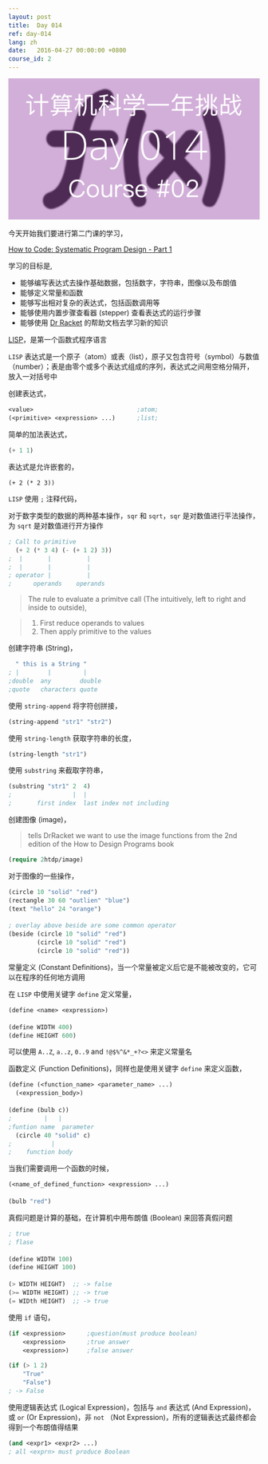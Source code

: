 ```yaml
---
layout: post
title:  Day 014
ref: day-014
lang: zh
date:   2016-04-27 00:00:00 +0800
course_id: 2
---
```


![](/images/Day014.png)

今天开始我们要进行第二门课的学习，

[How to Code: Systematic Program Design - Part 1](https://courses.edx.org/courses/course-v1:UBCx+SPD1x+2T2016/courseware/d4b5b9454a3e47689c866b557162d73d/348790b506ce479789ffd6c227d1bc9d/)

学习的目标是,

- 能够编写表达式去操作基础数据，包括数字，字符串，图像以及布朗值
- 能够定义常量和函数
- 能够写出相对复杂的表达式，包括函数调用等
- 能够使用内置步骤查看器 (stepper) 查看表达式的运行步骤
- 能够使用 [Dr Racket](http://racket-lang.org/download/) 的帮助文档去学习新的知识

[LISP](https://zh.wikipedia.org/wiki/LISP)，是第一个函数式程序语言

`LISP` 表达式是一个原子（atom）或表（list），原子又包含符号（symbol）与数值（number）；表是由零个或多个表达式组成的序列，表达式之间用空格分隔开，放入一对括号中

创建表达式，

```lisp
<value>                             ;atom;
(<primitive> <expression> ...)      ;list;
```

简单的加法表达式，

```lisp
(+ 1 1)
```

表达式是允许嵌套的，

```
(+ 2 (* 2 3))
```

`LISP` 使用 `;` 注释代码，

对于数字类型的数据的两种基本操作，`sqr` 和 `sqrt`，`sqr` 是对数值进行平法操作，为 `sqrt` 是对数值进行开方操作

```lisp
; Call to primitive
  (+ 2 (* 3 4) (- (+ 1 2) 3))
;  |       |          |
;  |       |          |
; operator |          |
;      operands    operands
```

>  The rule to evaluate a primitve call (The intuitively, left to right and inside to outside),

> 1. First reduce operands to values
> 2. Then apply primitive to the values

创建字符串 (String)，

```lisp
  " this is a String "
; |        |         |
;double  any        double
;quote   characters quote
```

使用 `string-append` 将字符创拼接，

```lisp
(string-append "str1" "str2")
```

使用 `string-length` 获取字符串的长度，

```lisp
(string-length "str1")
```

使用 `substring` 来截取字符串，

```lisp
(substring "str1" 2  4)
;                 |  |
;       first index  last index not including
```

创建图像 (image)，

> tells DrRacket we want to use the image functions from the 2nd edition of the How to Design Programs book

```lisp
(require 2htdp/image)
```

对于图像的一些操作，

```lisp
(circle 10 "solid" "red")
(rectangle 30 60 "outlien" "blue")
(text "hello" 24 "orange")

; overlay above beside are some common operator
(beside (circle 10 "solid" "red")
	    (circle 10 "solid" "red")
		(circle 10 "solid" "red"))
```

常量定义 (Constant Definitions)，当一个常量被定义后它是不能被改变的，它可以在程序的任何地方调用

在 `LISP` 中使用关键字 `define` 定义常量，

```lisp
(define <name> <expression>)

(define WIDTH 400)
(define HEIGHT 600)
```

可以使用 `A..Z`, `a..z`, `0..9` and `!@$%^&*_+?<>` 来定义常量名

函数定义 (Function Definitions)，同样也是使用关键字 `define` 来定义函数，

```lisp
(define (<function_name> <parameter_name> ...)
  (<expression_body>)

(define (bulb c))
;         |   |
;funtion name  parameter  
  (circle 40 "solid" c)
;           |
;    function body  
```

当我们需要调用一个函数的时候，

```lisp
(<name_of_defined_function> <expression> ...)

(bulb "red")
```

真假问题是计算的基础，在计算机中用布朗值 (Boolean) 来回答真假问题

```lisp
; true
; flase

(define WIDTH 100)
(define HEIGHT 100)

(> WIDTH HEIGHT)  ;; -> false
(>= WIDTH HEIGHT) ;; -> true
(= WIDth HEIGHT)  ;; -> true
```

使用 `if` 语句，

```lisp
(if <expression>      ;question(must produce boolean)
    <expression>      ;true answer
    <expression>)     ;false answer
```

```lisp
(if (> 1 2)
    "True"
	"False")
; -> False
```

使用逻辑表达式 (Logical Expression)，包括与 `and` 表达式 (And Expression)，或 `or` (Or Expression)，非 `not` （Not Expression)，所有的逻辑表达式最终都会得到一个布朗值得结果

```lisp
(and <expr1> <expr2> ...)  
; all <exprn> must produce Boolean
```
